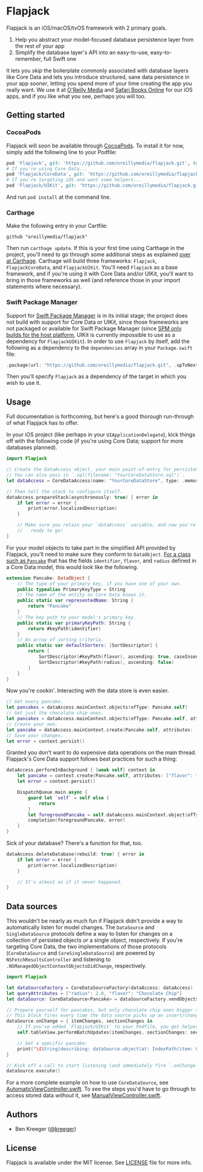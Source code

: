 # Flapjack

Flapjack is an iOS/macOS/tvOS framework with 2 primary goals.

1. Help you abstract your model-focused database persistence layer from the rest of your app
2. Simplify the database layer's API into an easy-to-use, easy-to-remember, full Swift one

It lets you _skip_ the boilerplate commonly associated with database layers like Core Data and lets you introduce structured, sane data persistence in your app _sooner_, letting you spend more of your time creating the app you really want. We use it at [O'Reilly Media][orm] and [Safari Books Online][sbo] for our iOS apps, and if you like what you see, perhaps you will too.


## Getting started


### CocoaPods

Flapjack will soon be available through [CocoaPods][cpd]. To install it for now, simply add the following line to your Podfile:

```ruby
pod 'Flapjack', git: 'https://github.com/oreillymedia/flapjack.git', tag: '0.1.0'
# If you're using Core Data...
pod 'Flapjack/CoreData', git: 'https://github.com/oreillymedia/flapjack.git', tag: '0.1.0'
# If you're targeting iOS and want some helpers...
pod 'Flapjack/UIKit', git: 'https://github.com/oreillymedia/flapjack.git', tag: '0.1.0'
```

And run `pod install` at the command line.


### Carthage

Make the following entry in your Cartfile:

```
github "oreillymedia/flapjack"
```

Then run `carthage update`. If this is your first time using Carthage in the project, you'll need to go through some additional steps as explained [over at Carthage][car]. Carthage will build three frameworks: `Flapjack`, `FlapjackCoreData`, and `FlapjackUIKit`. You'll need `Flapjack` as a base framework, and if you're using it with Core Data and/or UIKit, you'll want to bring in those frameworks as well (and reference those in your import statements where necessary).


### Swift Package Manager

Support for [Swift Package Manager][spm] is in its initial stage; the project does not build with support for Core Data or UIKit, since those frameworks are not packaged or available for Swift Package Manager (since [SPM only builds for the host platform](https://stackoverflow.com/a/34779231/194869), UIKit is currently impossible to use as a dependency for `FlapjackUIKit`). In order to use `Flapjack` by itself, add the following as a dependency to the `dependencies` array in your `Package.swift` file:

```swift
.package(url: "https://github.com/oreillymedia/flapjack.git", .upToNextMajor(from: "0.1.0"))
```

Then you'll specify `Flapjack` as a dependency of the target in which you wish to use it.


## Usage

Full documentation is forthcoming, but here's a good thorough run-through of what Flapjack has to offer.

In your iOS project (like perhaps in your `UIApplicationDelegate`), kick things off with the following code (if you're using Core Data; support for more databases planned).  

```swift
import Flapjack

// Create the DataAccess object, your main point-of-entry for persistence.
// You can also pass in `.sql(filename: "YourCoreDataStore.sql")`.
let dataAccess = CoreDataAccess(name: "YourCoreDataStore", type: .memory)

// Then tell the stack to configure itself.
dataAccess.prepareStack(asynchronously: true) { error in
    if let error = error {
        print(error.localizedDescription)
    }

    // Make sure you retain your `dataAccess` variable, and now you're all
    //   ready to go!
}
```

For your model objects to take part in the simplified API provided by Flapjack, you'll need to make sure they conform to `DataObject`. [For a class such as `Pancake`][pcm] that has the fields `identifier`, `flavor`, and `radius` defined in a Core Data model, this would look like the following.

```swift
extension Pancake: DataObject {
    // The type of your primary key, if you have one of your own.
    public typealias PrimaryKeyType = String
    // The name of the entity as Core Data knows it.
    public static var representedName: String {
        return "Pancake"
    }
    // The key path to your model's primary key.
    public static var primaryKeyPath: String {
        return #keyPath(identifier)
    }
    // An array of sorting criteria.
    public static var defaultSorters: [SortDescriptor] {
        return [
            SortDescriptor(#keyPath(flavor), ascending: true, caseInsensitive: true),
            SortDescriptor(#keyPath(radius), ascending: false)
        ]
    }
}
```

Now you're cookin'. Interacting with the data store is even easier.

```swift
// Get every pancake.
let pancakes = dataAccess.mainContext.objects(ofType: Pancake.self)
// Get just the chocolate chip ones.
let pancakes = dataAccess.mainContext.objects(ofType: Pancake.self, attributes: ["flavor": "Chocolate Chip"])
// Create your own.
let pancake = dataAccess.mainContext.create(Pancake.self, attributes: ["flavor": "Rhubarb"])
// Save your changes.
let error = context.persist()
```

Granted you don't want to do expensive data operations on the main thread. Flapjack's Core Data support follows best practices for such a thing:

```swift
dataAccess.performInBackground { [weak self] context in
    let pancake = context.create(Pancake.self, attributes: ["flavor": flavor, "radius": radius, "height": height])
    let error = context.persist()

    DispatchQueue.main.async {
        guard let `self` = self else {
            return
        }
        let foregroundPancake = self.dataAccess.mainContext.object(ofType: Pancake.self, objectID: pancake.objectID)
        completion(foregroundPancake, error)
    }
}
```

Sick of your database? There's a function for that, too.

```swift
dataAccess.deleteDatabase(rebuild: true) { error in
    if let error = error {
        print(error.localizedDescription)
    }

    // It's almost as if it never happened.
}
```


## Data sources

This wouldn't be nearly as much fun if Flapjack didn't provide a way to automatically listen for model changes. The `DataSource` and `SingleDataSource` protocols define a way to listen for changes on a collection of persisted objects _or_ a single object, respectively. If you're targeting Core Data, the two implementations of those protocols (`CoreDataSource` and `CoreSingleDataSource`) are powered by `NSFetchResultsController` and listening to `.NSManagedObjectContextObjectsDidChange`, respectively.

```swift
import Flapjack

let dataSourceFactory = CoreDataSourceFactory(dataAccess: dataAccess)
let queryAttributes = ["radius": 2.0, "flavor": "Chocolate Chip"]
let dataSource: CoreDataSource<Pancake> = dataSourceFactory.vendObjectsDataSource(attributes: queryAttributes, sectionProperty: "flavor", limit: 100)

// Prepare yourself for pancakes, but only chocolate chip ones bigger than a 2" radius, and no more than 100.
// This block fires every time the data source picks up an insert/change/deletion.
dataSource.onChange = { itemChanges, sectionChanges in
	// If you've added `Flapjack/UIKit` to your Podfile, you get helper extensions!
	self.tableView.performBatchUpdates(itemChanges, sectionChanges: sectionChanges)

	// Get a specific pancake:
	print("\(String(describing: dataSource.object(at: IndexPath(item: 0, section: 0))))")
}

// Kick off a call to start listening (and immediately fire `.onChange` with all existing results).
dataSource.execute()
```

For a more complete example on how to use `CoreDataSource`, see [AutomaticViewController.swift][avc]. To see the steps you'd have to go through to access stored data _without_ it, see [ManualViewController.swift][mvc].


## Authors

- Ben Kreeger ([@kreeger][krg])


## License

Flapjack is available under the MIT license. See [LICENSE][lic] file for more info.


[orm]:     https://oreilly.com
[sbo]:     https://safaribooksonline.com
[cpd]:     https://cocoapods.org
[pcm]:     https://github.com/oreillymedia/flapjack/blob/master/Example/Flapjack/Core%20Data/Pancake.swift
[avc]:     https://github.com/oreillymedia/flapjack/blob/master/Example/Flapjack/AutomaticViewController.swift
[mvc]:     https://github.com/oreillymedia/flapjack/blob/master/Example/Flapjack/ManualViewController.swift
[krg]:     https://github.com/kreeger
[lic]:     https://github.com/oreillymedia/flapjack/blob/master/LICENSE
[car]:     https://github.com/Carthage/Carthage#adding-frameworks-to-an-application
[spm]:     https://swift.org/package-manager/